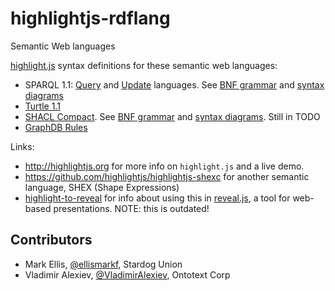 # highlightjs-rdflang
Semantic Web languages

[highlight.js](https://github.com/highlightjs/highlight.js) syntax definitions for these semantic web languages:
- SPARQL 1.1: [Query](https://www.w3.org/TR/sparql11-query/) and [Update](https://www.w3.org/TR/sparql11-update/) languages. See [BNF grammar](https://www.w3.org/TR/sparql11-query/#sparqlGrammar) and [syntax diagrams](http://rawgit2.com/VladimirAlexiev/grammar-diagrams/master/sparql11-grammar.xhtml)
- [Turtle 1.1](https://www.w3.org/TR/turtle/)
- [SHACL Compact](https://w3c.github.io/shacl/shacl-compact-syntax/). See [BNF grammar](https://github.com/VladimirAlexiev/grammar-diagrams/raw/master/shaclc-grammar.ebnf) and [syntax diagrams](http://rawgit2.com/VladimirAlexiev/grammar-diagrams/master/shaclc-grammar.xhtml).
  Still in TODO
- [GraphDB Rules](http://graphdb.ontotext.com/documentation/standard/reasoning.html)

Links:
- http://highlightjs.org for more info on `highlight.js` and a live demo.
- https://github.com/highlightjs/highlightjs-shexc for another semantic language, SHEX (Shape Expressions)
- [highlight-to-reveal](https://github.com/VladimirAlexiev/highlight-to-reveal) for info about using this in [reveal.js](https://github.com/hakimel/reveal.js), a tool for web-based presentations.
  NOTE: this is outdated!

## Contributors
- Mark Ellis, [@ellismarkf](https://github.com/ellismarkf), Stardog Union
- Vladimir Alexiev, [@VladimirAlexiev](https://github.com/VladimirAlexiev), Ontotext Corp
